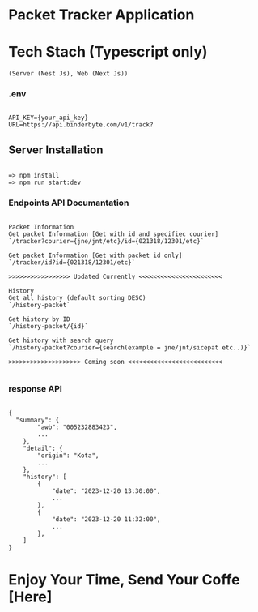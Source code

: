 # Packet Tracker Application 
# Tech Stach (Typescript only) 
`(Server (Nest Js), Web (Next Js))`

### .env
```

API_KEY={your_api_key}
URL=https://api.binderbyte.com/v1/track?

```

## Server Installation
```

=> npm install
=> npm run start:dev

```

### Endpoints API Documantation
``` 

Packet Information
Get packet Information [Get with id and specifiec courier]
`/tracker?courier={jne/jnt/etc}/id={021318/12301/etc}`

Get packet Information [Get with packet id only]
`/tracker/id?id={021318/12301/etc}`

>>>>>>>>>>>>>>>>> Updated Currently <<<<<<<<<<<<<<<<<<<<<<<

History
Get all history (default sorting DESC)
`/history-packet`

Get history by ID
`/history-packet/{id}`

Get history with search query
`/history-packet?courier={search(example = jne/jnt/sicepat etc..)}`

>>>>>>>>>>>>>>>>>>>> Coming soon <<<<<<<<<<<<<<<<<<<<<<<<<<


```


### response API
```

{
  "summary": { 
        "awb": "005232883423",
        ...
    },
    "detail": {
        "origin": "Kota",
        ...
    },
    "history": [
        {
            "date": "2023-12-20 13:30:00",
            ...
        },
        {
            "date": "2023-12-20 11:32:00",
            ...
        },
    ]
}

```

# Enjoy Your Time, Send Your Coffe [Here]
